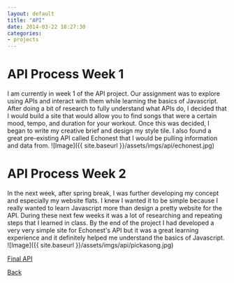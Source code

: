 ```yaml
---
layout: default
title: "API"
date: 2014-03-22 18:27:30
categories:
- projects
---
```


# API Process Week 1

I am currently in week 1 of the API project. Our assignment was to explore using APIs and interact with them while learning the basics of Javascript. After doing a bit of research to fully understand what APIs do, I decided that I would build a site that would allow you to find songs that were a certain mood, tempo, and duration for your workout. Once this was decided, I began to write my creative brief and design my style tile. I also found a great pre-existing API called Echonest that I would be pulling information and data from. 
![Image]({{ site.baseurl }}/assets/imgs/api/echonest.jpg)

# API Process Week 2

In the next week, after spring break, I was further developing my concept and especially my website flats. I knew I wanted it to be simple because I really wanted to learn Javascript more than design a pretty website for the API. During these next few weeks it was a lot of researching and repeating steps that I learned in class. By the end of the project I had developed a very very simple site for Echonest's API but it was a great learning experience and it definitely helped me understand the basics of Javascript.
![Image]({{ site.baseurl }}/assets/imgs/api/pickasong.jpg)

[Final API](http://amcmicken.github.io/project-01/index.html)

[Back](http://amcmicken.github.io/jekyll2/index.html)